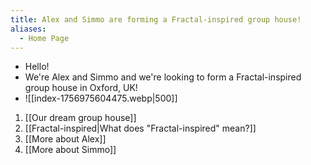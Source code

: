 ```yaml
---
title: Alex and Simmo are forming a Fractal-inspired group house!
aliases:
  - Home Page
---
```

- Hello! 
- We're Alex and Simmo and we're looking to form a Fractal-inspired group house in Oxford, UK!
- ![[index-1756975604475.webp|500]]
1. [[Our dream group house]]
2. [[Fractal-inspired|What does "Fractal-inspired" mean?]]
3. [[More about Alex]] 
4. [[More about Simmo]]